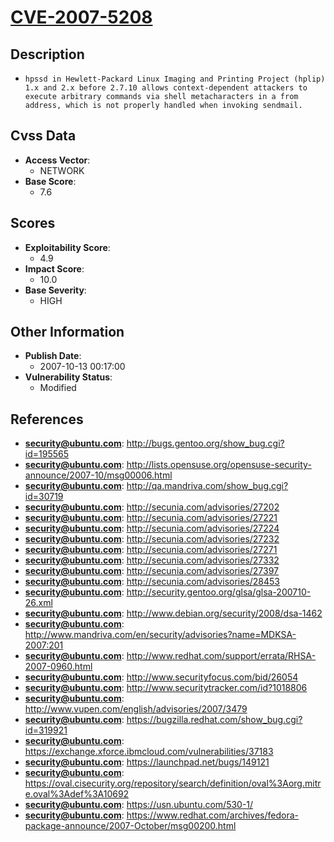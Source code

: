 
# [CVE-2007-5208](https://cve.mitre.org/cgi-bin/cvename.cgi?name=CVE-2007-5208)

## Description

- `hpssd in Hewlett-Packard Linux Imaging and Printing Project (hplip) 1.x and 2.x before 2.7.10 allows context-dependent attackers to execute arbitrary commands via shell metacharacters in a from address, which is not properly handled when invoking sendmail.`

## Cvss Data

- **Access Vector**:
  - NETWORK
- **Base Score**:
  - 7.6

## Scores

- **Exploitability Score**:
  - 4.9
- **Impact Score**:
  - 10.0
- **Base Severity**:
  - HIGH

## Other Information

- **Publish Date**:
  - 2007-10-13 00:17:00
- **Vulnerability Status**:
  - Modified

## References

- **security@ubuntu.com**: http://bugs.gentoo.org/show_bug.cgi?id=195565
- **security@ubuntu.com**: http://lists.opensuse.org/opensuse-security-announce/2007-10/msg00006.html
- **security@ubuntu.com**: http://qa.mandriva.com/show_bug.cgi?id=30719
- **security@ubuntu.com**: http://secunia.com/advisories/27202
- **security@ubuntu.com**: http://secunia.com/advisories/27221
- **security@ubuntu.com**: http://secunia.com/advisories/27224
- **security@ubuntu.com**: http://secunia.com/advisories/27232
- **security@ubuntu.com**: http://secunia.com/advisories/27271
- **security@ubuntu.com**: http://secunia.com/advisories/27332
- **security@ubuntu.com**: http://secunia.com/advisories/27397
- **security@ubuntu.com**: http://secunia.com/advisories/28453
- **security@ubuntu.com**: http://security.gentoo.org/glsa/glsa-200710-26.xml
- **security@ubuntu.com**: http://www.debian.org/security/2008/dsa-1462
- **security@ubuntu.com**: http://www.mandriva.com/en/security/advisories?name=MDKSA-2007:201
- **security@ubuntu.com**: http://www.redhat.com/support/errata/RHSA-2007-0960.html
- **security@ubuntu.com**: http://www.securityfocus.com/bid/26054
- **security@ubuntu.com**: http://www.securitytracker.com/id?1018806
- **security@ubuntu.com**: http://www.vupen.com/english/advisories/2007/3479
- **security@ubuntu.com**: https://bugzilla.redhat.com/show_bug.cgi?id=319921
- **security@ubuntu.com**: https://exchange.xforce.ibmcloud.com/vulnerabilities/37183
- **security@ubuntu.com**: https://launchpad.net/bugs/149121
- **security@ubuntu.com**: https://oval.cisecurity.org/repository/search/definition/oval%3Aorg.mitre.oval%3Adef%3A10692
- **security@ubuntu.com**: https://usn.ubuntu.com/530-1/
- **security@ubuntu.com**: https://www.redhat.com/archives/fedora-package-announce/2007-October/msg00200.html
